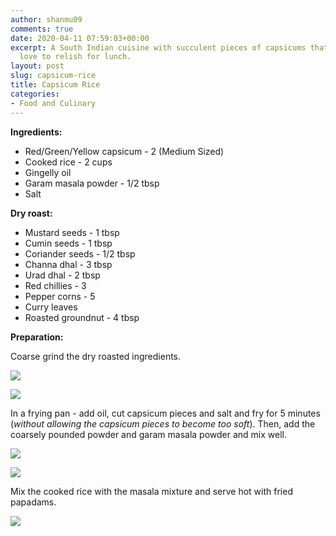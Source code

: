 ```yaml
---
author: shanmu09
comments: true
date: 2020-04-11 07:59:03+00:00
excerpt: A South Indian cuisine with succulent pieces of capsicums that kids would
  love to relish for lunch.
layout: post
slug: capsicum-rice
title: Capsicum Rice
categories:
- Food and Culinary
---
```


















**Ingredients:**







  * Red/Green/Yellow capsicum - 2 (Medium Sized)
  * Cooked rice - 2 cups
  * Gingelly oil 
  * Garam masala powder - 1/2 tbsp
  * Salt






**Dry roast:**







  * Mustard seeds - 1 tbsp 
  * Cumin seeds - 1 tbsp
  * Coriander seeds - 1/2 tbsp
  * Channa dhal - 3 tbsp
  * Urad dhal - 2 tbsp
  * Red chillies - 3 
  * Pepper corns - 5
  * Curry leaves 
  * Roasted groundnut - 4 tbsp






**Preparation:**







Coarse grind the dry roasted ingredients.







![](https://shanmugapriyam.files.wordpress.com/2020/04/00000img_00000_burst20200411103702233_cover_2-1.jpg?resize=2000%2C2000)

![](https://shanmugapriyam.files.wordpress.com/2020/04/00100lrportrait_00100_burst20200411105404339_cover-2.jpg?resize=2000%2C2000) <!-- .element height="50%" width="50%" border-radius: 50%-->








In a frying pan - add oil, cut capsicum pieces and salt and fry for 5 minutes (_without allowing the capsicum pieces to become too soft_). Then, add the coarsely pounded powder and garam masala powder and mix well. 










![](https://shanmugapriyam.files.wordpress.com/2020/04/img_20200411_111355_2-4.jpg)

![](https://shanmugapriyam.files.wordpress.com/2020/04/00100lrportrait_00100_burst20200411104435477_cover.jpg)







Mix the cooked rice with the masala mixture and serve hot with fried papadams.





![](https://shanmugapriyam.files.wordpress.com/2020/04/00100lrportrait_00100_burst20200411131957527_cover.jpg?w=1024)








